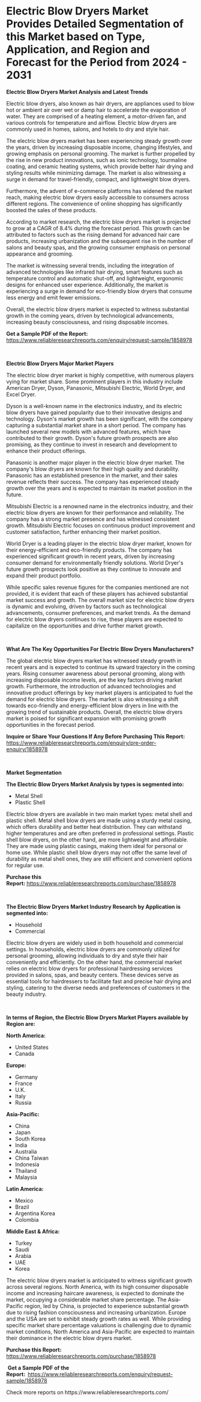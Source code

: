 <p><h1>Electric Blow Dryers Market Provides Detailed Segmentation of this Market based on Type, Application, and Region and Forecast for the Period from 2024 - 2031</h1></p><p><strong>Electric Blow Dryers Market Analysis and Latest Trends</strong></p>
<p><p>Electric blow dryers, also known as hair dryers, are appliances used to blow hot or ambient air over wet or damp hair to accelerate the evaporation of water. They are comprised of a heating element, a motor-driven fan, and various controls for temperature and airflow. Electric blow dryers are commonly used in homes, salons, and hotels to dry and style hair.</p><p>The electric blow dryers market has been experiencing steady growth over the years, driven by increasing disposable income, changing lifestyles, and growing emphasis on personal grooming. The market is further propelled by the rise in new product innovations, such as ionic technology, tourmaline coating, and ceramic heating systems, which provide better hair drying and styling results while minimizing damage. The market is also witnessing a surge in demand for travel-friendly, compact, and lightweight blow dryers.</p><p>Furthermore, the advent of e-commerce platforms has widened the market reach, making electric blow dryers easily accessible to consumers across different regions. The convenience of online shopping has significantly boosted the sales of these products.</p><p>According to market research, the electric blow dryers market is projected to grow at a CAGR of 8.4% during the forecast period. This growth can be attributed to factors such as the rising demand for advanced hair care products, increasing urbanization and the subsequent rise in the number of salons and beauty spas, and the growing consumer emphasis on personal appearance and grooming.</p><p>The market is witnessing several trends, including the integration of advanced technologies like infrared hair drying, smart features such as temperature control and automatic shut-off, and lightweight, ergonomic designs for enhanced user experience. Additionally, the market is experiencing a surge in demand for eco-friendly blow dryers that consume less energy and emit fewer emissions.</p><p>Overall, the electric blow dryers market is expected to witness substantial growth in the coming years, driven by technological advancements, increasing beauty consciousness, and rising disposable incomes.</p></p>
<p><strong>Get a Sample PDF of the Report:&nbsp;</strong> <a href="https://www.reliableresearchreports.com/enquiry/request-sample/1858978">https://www.reliableresearchreports.com/enquiry/request-sample/1858978</a></p>
<p>&nbsp;</p>
<p><strong>Electric Blow Dryers Major Market Players</strong></p>
<p><p>The electric blow dryer market is highly competitive, with numerous players vying for market share. Some prominent players in this industry include American Dryer, Dyson, Panasonic, Mitsubishi Electric, World Dryer, and Excel Dryer.</p><p>Dyson is a well-known name in the electronics industry, and its electric blow dryers have gained popularity due to their innovative designs and technology. Dyson's market growth has been significant, with the company capturing a substantial market share in a short period. The company has launched several new models with advanced features, which have contributed to their growth. Dyson's future growth prospects are also promising, as they continue to invest in research and development to enhance their product offerings.</p><p>Panasonic is another major player in the electric blow dryer market. The company's blow dryers are known for their high quality and durability. Panasonic has an established presence in the market, and their sales revenue reflects their success. The company has experienced steady growth over the years and is expected to maintain its market position in the future.</p><p>Mitsubishi Electric is a renowned name in the electronics industry, and their electric blow dryers are known for their performance and reliability. The company has a strong market presence and has witnessed consistent growth. Mitsubishi Electric focuses on continuous product improvement and customer satisfaction, further enhancing their market position.</p><p>World Dryer is a leading player in the electric blow dryer market, known for their energy-efficient and eco-friendly products. The company has experienced significant growth in recent years, driven by increasing consumer demand for environmentally friendly solutions. World Dryer's future growth prospects look positive as they continue to innovate and expand their product portfolio.</p><p>While specific sales revenue figures for the companies mentioned are not provided, it is evident that each of these players has achieved substantial market success and growth. The overall market size for electric blow dryers is dynamic and evolving, driven by factors such as technological advancements, consumer preferences, and market trends. As the demand for electric blow dryers continues to rise, these players are expected to capitalize on the opportunities and drive further market growth.</p></p>
<p>&nbsp;</p>
<p><strong>What Are The Key Opportunities For Electric Blow Dryers Manufacturers?</strong></p>
<p><p>The global electric blow dryers market has witnessed steady growth in recent years and is expected to continue its upward trajectory in the coming years. Rising consumer awareness about personal grooming, along with increasing disposable income levels, are the key factors driving market growth. Furthermore, the introduction of advanced technologies and innovative product offerings by key market players is anticipated to fuel the demand for electric blow dryers. The market is also witnessing a shift towards eco-friendly and energy-efficient blow dryers in line with the growing trend of sustainable products. Overall, the electric blow dryers market is poised for significant expansion with promising growth opportunities in the forecast period.</p></p>
<p><strong>Inquire or Share Your Questions If Any Before Purchasing This Report:</strong> <a href="https://www.reliableresearchreports.com/enquiry/pre-order-enquiry/1858978">https://www.reliableresearchreports.com/enquiry/pre-order-enquiry/1858978</a></p>
<p>&nbsp;</p>
<p><strong>Market Segmentation</strong></p>
<p><strong>The Electric Blow Dryers Market Analysis by types is segmented into:</strong></p>
<p><ul><li>Metal Shell</li><li>Plastic Shell</li></ul></p>
<p><p>Electric blow dryers are available in two main market types: metal shell and plastic shell. Metal shell blow dryers are made using a sturdy metal casing, which offers durability and better heat distribution. They can withstand higher temperatures and are often preferred in professional settings. Plastic shell blow dryers, on the other hand, are more lightweight and affordable. They are made using plastic casings, making them ideal for personal or home use. While plastic shell blow dryers may not offer the same level of durability as metal shell ones, they are still efficient and convenient options for regular use.</p></p>
<p><strong>Purchase this Report:&nbsp;</strong><a href="https://www.reliableresearchreports.com/purchase/1858978">https://www.reliableresearchreports.com/purchase/1858978</a></p>
<p>&nbsp;</p>
<p><strong>The Electric Blow Dryers Market Industry Research by Application is segmented into:</strong></p>
<p><ul><li>Household</li><li>Commercial</li></ul></p>
<p><p>Electric blow dryers are widely used in both household and commercial settings. In households, electric blow dryers are commonly utilized for personal grooming, allowing individuals to dry and style their hair conveniently and efficiently. On the other hand, the commercial market relies on electric blow dryers for professional hairdressing services provided in salons, spas, and beauty centers. These devices serve as essential tools for hairdressers to facilitate fast and precise hair drying and styling, catering to the diverse needs and preferences of customers in the beauty industry.</p></p>
<p>&nbsp;</p>
<p><strong>In terms of Region, the Electric Blow Dryers Market Players available by Region are:</strong></p>
<p>
    <p> <strong> North America: </strong>
        <ul>
            <li>United States</li>
            <li>Canada</li>
        </ul>
        </p> 
    <p> <strong> Europe: </strong>
        <ul>
            <li>Germany</li>
            <li>France</li>
            <li>U.K.</li>
            <li>Italy</li>
            <li>Russia</li>
        </ul>
        </p> 
    <p> <strong> Asia-Pacific: </strong>
        <ul>
            <li>China</li>
            <li>Japan</li>
            <li>South Korea</li>
            <li>India</li>
            <li>Australia</li>
            <li>China Taiwan</li>
            <li>Indonesia</li>
            <li>Thailand</li>
            <li>Malaysia</li>
        </ul>
        </p> 
    <p> <strong> Latin America: </strong>
        <ul>
            <li>Mexico</li>
            <li>Brazil</li>
            <li>Argentina Korea</li>
            <li>Colombia</li>
        </ul>
        </p> 
    <p> <strong> Middle East & Africa: </strong>
        <ul>
            <li>Turkey</li>
            <li>Saudi</li>
            <li>Arabia</li>
            <li>UAE</li>
            <li>Korea</li>
        </ul>
    </p>
    </p>
<p><p>The electric blow dryers market is anticipated to witness significant growth across several regions. North America, with its high consumer disposable income and increasing haircare awareness, is expected to dominate the market, occupying a considerable market share percentage. The Asia-Pacific region, led by China, is projected to experience substantial growth due to rising fashion consciousness and increasing urbanization. Europe and the USA are set to exhibit steady growth rates as well. While providing specific market share percentage valuations is challenging due to dynamic market conditions, North America and Asia-Pacific are expected to maintain their dominance in the electric blow dryers market.</p></p>
<p><strong>Purchase this Report: </strong><a href="https://www.reliableresearchreports.com/purchase/1858978">https://www.reliableresearchreports.com/purchase/1858978</a></p>
<p>&nbsp;<strong>Get a Sample PDF of the Report:&nbsp;&nbsp;</strong><a href="https://www.reliableresearchreports.com/enquiry/request-sample/1858978">https://www.reliableresearchreports.com/enquiry/request-sample/1858978</a></p>
<p><strong></strong></p>
<p>Check more reports on https://www.reliableresearchreports.com/</p>